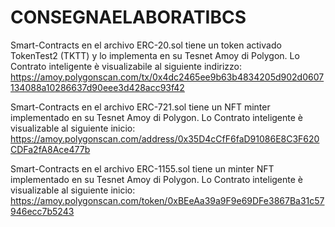 # CONSEGNAELABORATIBCS
Smart-Contracts en el archivo ERC-20.sol tiene un token activado TokenTest2 (TKTT) y lo implementa en su Tesnet Amoy di Polygon. Lo Contrato inteligente è
visualizabile al siguiente indirizzo: https://amoy.polygonscan.com/tx/0x4dc2465ee9b63b4834205d902d0607134088a10286637d90eee3d428acc93f42

Smart-Contracts en el archivo ERC-721.sol tiene un NFT minter implementado en su Tesnet Amoy di Polygon. Lo Contrato inteligente è
visualizable al siguiente inicio: https://amoy.polygonscan.com/address/0x35D4cCfF6faD91086E8C3F620CDFa2fA8Ace477b

Smart-Contracts en el archivo ERC-1155.sol tiene un minter NFT implementado en su Tesnet Amoy di Polygon. Lo Contrato inteligente è
visualizable al siguiente inicio: https://amoy.polygonscan.com/token/0xBEeAa39a9F9e69DFe3867Ba31c57946ecc7b5243
